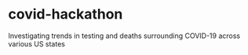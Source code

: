 # covid-hackathon

Investigating trends in testing and deaths surrounding COVID-19 across various US states

